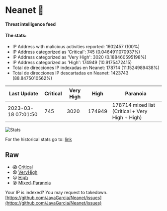 # Neanet :hocho:
#### Threat intelligence feed
#### The stats:

- IP Address with malicious activities reported: 1602457 (100%)
- IP Address categorized as 'Critical':  745 (0.0464911070937%)
- IP Address categorized as 'Very High':  3020 (0.188460595198%)
- IP Address categorized as 'High':  174949 (10.9175472415)
- Total de direcciones IP indexadas en Neanet:  178714 (11.1524989438%)
- Total de direcciones IP descartadas en Neanet:  1423743 (88.8475010562%)

| Last Update | Critical | Very High | High | Paranoia |
| --- | --- | --- | --- | --- |
| 2023-03-18 07:01:50 | 745 | 3020 | 174949 | 178714 mixed list (Critical + Very High + High)|

![Stats](https://docs.google.com/spreadsheets/d/e/2PACX-1vSnaNMIXVabIpDJjufMlzH7poXnshF3mgd8Is1g9ytUEzVsP5my4Trn8f-xkoLLQ38xpL3HtmUexLo6/pubchart?oid=501124687&format=image)

For the historical stats go to: [link](/stats.csv)
## Raw
- :scream: [Critical](https://raw.githubusercontent.com/JavaGarcia/Neanet/master/blacklists/neanet_critical.txt)
- :fearful: [VeryHigh](https://raw.githubusercontent.com/JavaGarcia/Neanet/master/blacklists/neanet_veryHigh.txtt)
- :frowning: [High](https://raw.githubusercontent.com/JavaGarcia/Neanet/master/blacklists/neanet_high.txt)
- :dizzy_face: [Mixed-Paranoia](https://raw.githubusercontent.com/JavaGarcia/Neanet/master/blacklists/neanet_all.txt)


Your IP is indexed? You may request to takedown. [https://github.com/JavaGarcia/Neanet/issues](https://github.com/JavaGarcia/Neanet/issues)























































































































































































































































































































































































































































































































































































































































































































































































































































































































































































































































































































































































































































































































































































































































































































































































































































































































































































































































































































































































































































































































































































































































































































































































































































































































































































































































































































































































































































































































































































































































































































































































































































































































































































































































































































































































































































































































































































































































































































































































































































































































































































































































































































































































































































































































































































































































































































































































































































































































































































































































































































































































































































































































































































































































































































































































































































































































































































































































































































































































































































































































































































































































































































































































































































































































































































































































































































































































































































































































































































































































































































































































































































































































































































































































































































































































































































































































































































































































































































































































































































































































































































































































































































































































































































































































































































































































































































































































































































































































































































































































































































































































































































































































































































































































































































































































































































































































































































































































































































































































































































































































































